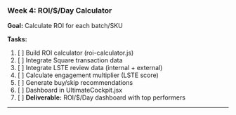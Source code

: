 ### **Week 4: ROI/$/Day Calculator**

**Goal:** Calculate ROI for each batch/SKU

**Tasks:**

1. [ ] Build ROI calculator (roi-calculator.js)
2. [ ] Integrate Square transaction data
3. [ ] Integrate LSTE review data (internal + external)
4. [ ] Calculate engagement multiplier (LSTE score)
5. [ ] Generate buy/skip recommendations
6. [ ] Dashboard in UltimateCockpit.jsx
7. [ ] **Deliverable:** ROI/$/Day dashboard with top performers

---
